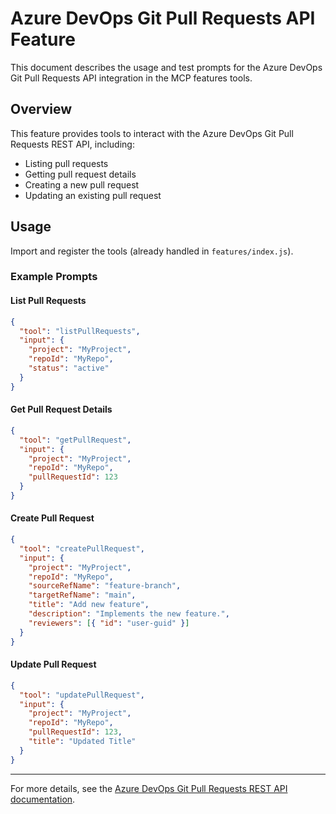 # Azure DevOps Git Pull Requests API Feature

This document describes the usage and test prompts for the Azure DevOps Git Pull Requests API integration in the MCP features tools.

## Overview

This feature provides tools to interact with the Azure DevOps Git Pull Requests REST API, including:
- Listing pull requests
- Getting pull request details
- Creating a new pull request
- Updating an existing pull request

## Usage

Import and register the tools (already handled in `features/index.js`).

### Example Prompts

#### List Pull Requests
```json
{
  "tool": "listPullRequests",
  "input": {
    "project": "MyProject",
    "repoId": "MyRepo",
    "status": "active"
  }
}
```

#### Get Pull Request Details
```json
{
  "tool": "getPullRequest",
  "input": {
    "project": "MyProject",
    "repoId": "MyRepo",
    "pullRequestId": 123
  }
}
```

#### Create Pull Request
```json
{
  "tool": "createPullRequest",
  "input": {
    "project": "MyProject",
    "repoId": "MyRepo",
    "sourceRefName": "feature-branch",
    "targetRefName": "main",
    "title": "Add new feature",
    "description": "Implements the new feature.",
    "reviewers": [{ "id": "user-guid" }]
  }
}
```

#### Update Pull Request
```json
{
  "tool": "updatePullRequest",
  "input": {
    "project": "MyProject",
    "repoId": "MyRepo",
    "pullRequestId": 123,
    "title": "Updated Title"
  }
}
```

---

For more details, see the [Azure DevOps Git Pull Requests REST API documentation](https://learn.microsoft.com/en-us/rest/api/azure/devops/git/pull-requests?view=azure-devops-rest-7.2).
